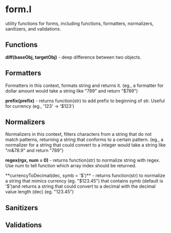 # form.l
utility functions for forms, including functions, formatters, normalizers, sanitizers, and validations.

## Functions

**diff(baseObj, targetObj)** - deep difference between two objects.

## Formatters
Formatters in this context, formats string and returns it. (eg., a formatter for dollar amount would take a string like "789" and return "$789")

**prefix(prefix)** - returns function(str) to add prefix to beginning of str. Useful for currency (eg., '123' -> '$123')

## Normalizers
Normalizers in this context, filters characters from a string that do not match patterns, returning a string that conforms to a certain pattern. (eg., a normalizer for a string that could convert to a integer would take a string like "m&78.9" and return "789")

**regex(rgx, num = 0)** - returns function(str) to normalize string with regex. Use num to tell function which array index should be returned.

**currencyToDecimal(dec, symb = '$')** - returns function(str) to normalize a string that mimics currency (eg. "$123.45") that contains symb (default is '$')and returns a string that could convert to a decimal with the decimal value length (dec) (eg. "123.45")

## Sanitizers

## Validations

